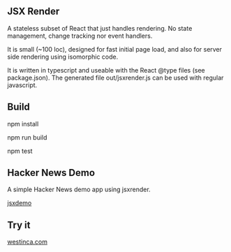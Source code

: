 JSX Render
----------
A stateless subset of React that just handles rendering.
No state management, change tracking nor event handlers.

It is small (~100 loc), designed for fast initial page load,
and also for server side rendering using isomorphic code.

It is written in typescript and useable with the React @type files
(see package.json).
The generated file out/jsxrender.js can be used with regular javascript.

Build
-----
npm install

npm run build

npm test

Hacker News Demo
----------------
A simple Hacker News demo app using jsxrender.

[jsxdemo](https://github.com/martyntebby/jsxdemo)

Try it
------
[westinca.com](https://jsxdemo.westinca.com/public/)
